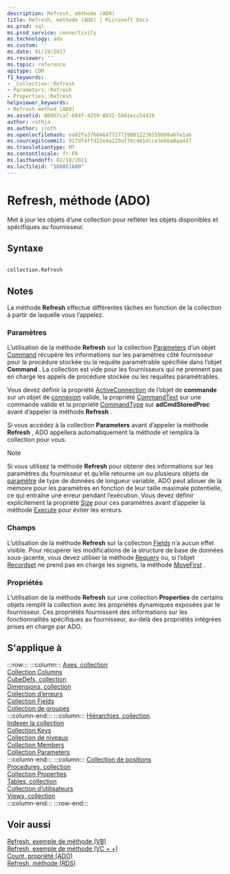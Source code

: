 ```yaml
---
description: Refresh, méthode (ADO)
title: Refresh, méthode (ADO) | Microsoft Docs
ms.prod: sql
ms.prod_service: connectivity
ms.technology: ado
ms.custom: ''
ms.date: 01/19/2017
ms.reviewer: ''
ms.topic: reference
apitype: COM
f1_keywords:
- _Collection::Refresh
- Parameters::Refresh
- Properties::Refresh
helpviewer_keywords:
- Refresh method [ADO]
ms.assetid: 089b7ca7-684f-4259-8032-5bd1ecc54426
author: rothja
ms.author: jroth
ms.openlocfilehash: ea82fa376046477277398012236559b08a6fe1a6
ms.sourcegitcommit: 917df4ffd22e4a229af7dc481dcce3ebba0aa4d7
ms.translationtype: MT
ms.contentlocale: fr-FR
ms.lasthandoff: 02/10/2021
ms.locfileid: "100051680"
---
```

# <a name="refresh-method-ado"></a>Refresh, méthode (ADO)
Met à jour les objets d’une collection pour refléter les objets disponibles et spécifiques au fournisseur.  
  
## <a name="syntax"></a>Syntaxe  
  
```  
  
collection.Refresh  
```  
  
## <a name="remarks"></a>Notes  
 La méthode **Refresh** effectue différentes tâches en fonction de la collection à partir de laquelle vous l’appelez.  
  
### <a name="parameters"></a>Paramètres  
 L’utilisation de la méthode **Refresh** sur la collection [Parameters](./parameters-collection-ado.md) d’un objet [Command](./command-object-ado.md) récupère les informations sur les paramètres côté fournisseur pour la procédure stockée ou la requête paramétrable spécifiée dans l’objet **Command** . La collection est vide pour les fournisseurs qui ne prennent pas en charge les appels de procédure stockée ou les requêtes paramétrables.  
  
 Vous devez définir la propriété [ActiveConnection](./activeconnection-property-ado.md) de l’objet de **commande** sur un objet de [connexion](./connection-object-ado.md) valide, la propriété [CommandText](./commandtext-property-ado.md) sur une commande valide et la propriété [CommandType](./commandtype-property-ado.md) sur **adCmdStoredProc** avant d’appeler la méthode **Refresh** .  
  
 Si vous accédez à la collection **Parameters** avant d’appeler la méthode **Refresh** , ADO appellera automatiquement la méthode et remplira la collection pour vous.  
  
> [!NOTE]
>  Si vous utilisez la méthode **Refresh** pour obtenir des informations sur les paramètres du fournisseur et qu’elle retourne un ou plusieurs objets de [paramètre](./parameter-object.md) de type de données de longueur variable, ADO peut allouer de la mémoire pour les paramètres en fonction de leur taille maximale potentielle, ce qui entraîne une erreur pendant l’exécution. Vous devez définir explicitement la propriété [Size](./size-property-ado-parameter.md) pour ces paramètres avant d’appeler la méthode [Execute](./execute-method-ado-command.md) pour éviter les erreurs.  
  
### <a name="fields"></a>Champs  
 L’utilisation de la méthode **Refresh** sur la collection [Fields](./fields-collection-ado.md) n’a aucun effet visible. Pour récupérer les modifications de la structure de base de données sous-jacente, vous devez utiliser la méthode [Requery](./requery-method.md) ou, si l’objet [Recordset](./recordset-object-ado.md) ne prend pas en charge les signets, la méthode [MoveFirst](./movefirst-movelast-movenext-and-moveprevious-methods-ado.md) .  
  
### <a name="properties"></a>Propriétés  
 L’utilisation de la méthode **Refresh** sur une collection **Properties** de certains objets remplit la collection avec les propriétés dynamiques exposées par le fournisseur. Ces propriétés fournissent des informations sur les fonctionnalités spécifiques au fournisseur, au-delà des propriétés intégrées prises en charge par ADO.  
  
## <a name="applies-to"></a>S'applique à  

:::row:::
    :::column:::
        [Axes, collection](../ado-md-api/axes-collection-ado-md.md)  
        [Collection Columns](../adox-api/columns-collection-adox.md)  
        [CubeDefs, collection](../ado-md-api/cubedefs-collection-ado-md.md)  
        [Dimensions, collection](../ado-md-api/dimensions-collection-ado-md.md)  
        [Collection d’erreurs](./errors-collection-ado.md)  
        [Collection Fields](./fields-collection-ado.md)  
        [Collection de groupes](../adox-api/groups-collection-adox.md)  
    :::column-end:::
    :::column:::
        [Hiérarchies, collection](../ado-md-api/hierarchies-collection-ado-md.md)  
        [Indexer la collection](../adox-api/indexes-collection-adox.md)  
        [Collection Keys](../adox-api/keys-collection-adox.md)  
        [Collection de niveaux](../ado-md-api/levels-collection-ado-md.md)  
        [Collection Members](../ado-md-api/members-collection-ado-md.md)  
        [Collection Parameters](./parameters-collection-ado.md)  
    :::column-end:::
    :::column:::
        [Collection de positions](../ado-md-api/positions-collection-ado-md.md)  
        [Procedures, collection](../adox-api/procedures-collection-adox.md)  
        [Collection Properties](./properties-collection-ado.md)  
        [Tables, collection](../adox-api/tables-collection-adox.md)  
        [Collection d’utilisateurs](../adox-api/users-collection-adox.md)  
        [Views, collection](../adox-api/views-collection-adox.md)  
    :::column-end:::
:::row-end:::

## <a name="see-also"></a>Voir aussi  
 [Refresh, exemple de méthode (VB)](./refresh-method-example-vb.md)   
 [Refresh, exemple de méthode (VC + +)](./refresh-method-example-vc.md)   
 [Count, propriété (ADO)](./count-property-ado.md)   
 [Refresh, méthode (RDS)](../rds-api/refresh-method-rds.md)